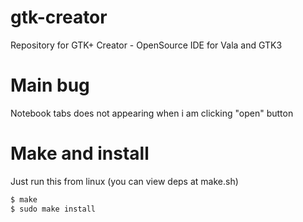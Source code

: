 # gtk-creator
Repository for GTK+ Creator - OpenSource IDE for Vala and GTK3

# Main bug
Notebook tabs does not appearing when i am clicking "open" button

# Make and install
Just run this from linux (you can view deps at make.sh)
````bash
$ make
$ sudo make install
````
